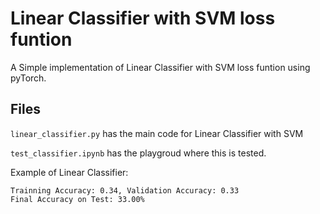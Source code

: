 # Linear Classifier with SVM loss funtion

A Simple implementation of Linear Classifier with SVM loss funtion using pyTorch.

## Files

`linear_classifier.py` has the main code for Linear Classifier with SVM

`test_classifier.ipynb` has the playgroud where this is tested.

Example of Linear Classifier:

```
Trainning Accuracy: 0.34, Validation Accuracy: 0.33
Final Accuracy on Test: 33.00%
```